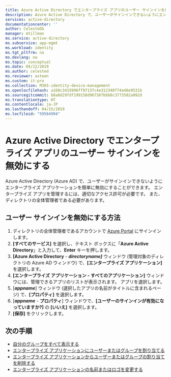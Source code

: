 ```yaml
---
title: Azure Active Directory でエンタープライズ アプリのユーザー サインインを無効にする | Microsoft Docs
description: Azure Active Directory で、ユーザーがサインインできないようにエンタープライズ アプリケーションを無効にする方法
services: active-directory
documentationcenter: ''
author: CelesteDG
manager: mtillman
ms.service: active-directory
ms.subservice: app-mgmt
ms.workload: identity
ms.tgt_pltfrm: na
ms.devlang: na
ms.topic: conceptual
ms.date: 04/12/2019
ms.author: celested
ms.reviewer: asteen
ms.custom: it-pro
ms.collection: M365-identity-device-management
ms.openlocfilehash: a168c3415996ff97137c4e312348f74a48e9531b
ms.sourcegitcommit: b8a8d29fdf199158d96736fbbb0c3773502a092d
ms.translationtype: HT
ms.contentlocale: ja-JP
ms.lasthandoff: 04/15/2019
ms.locfileid: "59564994"
---
```

# <a name="disable-user-sign-ins-for-an-enterprise-app-in-azure-active-directory"></a>Azure Active Directory でエンタープライズ アプリのユーザー サインインを無効にする
Azure Active Directory (Azure AD) で、ユーザーがサインインできないようにエンタープライズ アプリケーションを簡単に無効にすることができます。 エンタープライズ アプリを管理するには、適切なアクセス許可が必要です。 また、ディレクトリの全体管理者である必要があります。

## <a name="how-do-i-disable-user-sign-ins"></a>ユーザー サインインを無効にする方法
1. ディレクトリの全体管理者であるアカウントで [Azure Portal](https://portal.azure.com) にサインインします。
1. **[すべてのサービス]** を選択し、テキスト ボックスに「**Azure Active Directory**」と入力して、**Enter** キーを押します。
1. **[Azure Active Directory** -  ***directoryname]*** ウィンドウ (管理対象のディレクトリの Azure AD ウィンドウ) で、**[エンタープライズ アプリケーション]** を選択します。
1. **[エンタープライズ アプリケーション - すべてのアプリケーション]** ウィンドウには、管理できるアプリのリストが表示されます。 アプリを選択します。
1. [***appname***] ウィンドウ (選択したアプリの名前がタイトルに含まれるページ) で、**[プロパティ]** を選択します。
1. [***appname*** - **プロパティ**] ウィンドウで、**[ユーザーのサインインが有効になっていますか?]** の **[いいえ]** を選択します。
1. **[保存]** をクリックします。

## <a name="next-steps"></a>次の手順
* [自分のグループをすべて表示する](../fundamentals/active-directory-groups-view-azure-portal.md)
* [エンタープライズ アプリケーションにユーザーまたはグループを割り当てる](assign-user-or-group-access-portal.md)
* [エンタープライズ アプリケーションからユーザーまたはグループの割り当てを削除する](remove-user-or-group-access-portal.md)
* [エンタープライズ アプリケーションの名前またはロゴを変更する](change-name-or-logo-portal.md)

